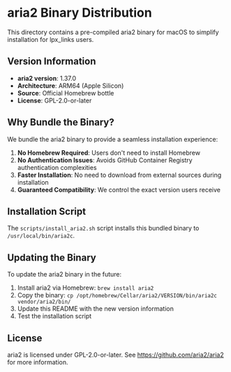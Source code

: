 # aria2 Binary Distribution

This directory contains a pre-compiled aria2 binary for macOS to simplify installation for lpx_links users.

## Version Information

- **aria2 version**: 1.37.0
- **Architecture**: ARM64 (Apple Silicon)
- **Source**: Official Homebrew bottle
- **License**: GPL-2.0-or-later

## Why Bundle the Binary?

We bundle the aria2 binary to provide a seamless installation experience:

1. **No Homebrew Required**: Users don't need to install Homebrew
2. **No Authentication Issues**: Avoids GitHub Container Registry authentication complexities
3. **Faster Installation**: No need to download from external sources during installation
4. **Guaranteed Compatibility**: We control the exact version users receive

## Installation Script

The `scripts/install_aria2.sh` script installs this bundled binary to `/usr/local/bin/aria2c`.

## Updating the Binary

To update the aria2 binary in the future:

1. Install aria2 via Homebrew: `brew install aria2`
2. Copy the binary: `cp /opt/homebrew/Cellar/aria2/VERSION/bin/aria2c vendor/aria2/bin/`
3. Update this README with the new version information
4. Test the installation script

## License

aria2 is licensed under GPL-2.0-or-later. See https://github.com/aria2/aria2 for more information.

